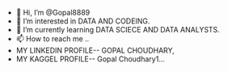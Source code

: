 - 👋 Hi, I’m @Gopal8889
- 👀 I’m interested in DATA AND CODEING.
- 🌱 I’m currently learning DATA SCIECE AND DATA ANALYSTS.
- 📫 How to reach me ..
- MY LINKEDIN PROFILE-- GOPAL CHOUDHARY,
- MY KAGGEL PROFILE-- Gopal Choudhary1...
<!---
Gopal8889/Gopal8889 is a ✨ special ✨ repository because its `README.md` (this file) appears on your GitHub profile.
You can click the Preview link to take a look at your changes.
--->
